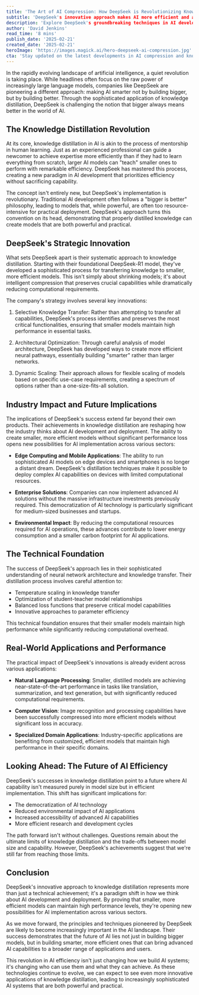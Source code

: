 ```yaml
---
title: 'The Art of AI Compression: How DeepSeek is Revolutionizing Knowledge Distillation'
subtitle: 'DeepSeek's innovative approach makes AI more efficient and accessible'
description: 'Explore DeepSeek's groundbreaking techniques in AI development that enable smaller, efficient AI models without sacrificing performance, challenging the traditional bigger is better philosophy.'
author: 'David Jenkins'
read_time: '8 mins'
publish_date: '2025-02-21'
created_date: '2025-02-21'
heroImage: 'https://images.magick.ai/hero-deepseek-ai-compression.jpg'
cta: 'Stay updated on the latest developments in AI compression and knowledge distillation by following us on LinkedIn. Join our community of tech enthusiasts and industry professionals shaping the future of efficient AI!'
---
```


In the rapidly evolving landscape of artificial intelligence, a quiet revolution is taking place. While headlines often focus on the raw power of increasingly large language models, companies like DeepSeek are pioneering a different approach: making AI smarter not by building bigger, but by building better. Through the sophisticated application of knowledge distillation, DeepSeek is challenging the notion that bigger always means better in the world of AI.

## The Knowledge Distillation Revolution

At its core, knowledge distillation in AI is akin to the process of mentorship in human learning. Just as an experienced professional can guide a newcomer to achieve expertise more efficiently than if they had to learn everything from scratch, larger AI models can "teach" smaller ones to perform with remarkable efficiency. DeepSeek has mastered this process, creating a new paradigm in AI development that prioritizes efficiency without sacrificing capability.

The concept isn't entirely new, but DeepSeek's implementation is revolutionary. Traditional AI development often follows a "bigger is better" philosophy, leading to models that, while powerful, are often too resource-intensive for practical deployment. DeepSeek's approach turns this convention on its head, demonstrating that properly distilled knowledge can create models that are both powerful and practical.

## DeepSeek's Strategic Innovation

What sets DeepSeek apart is their systematic approach to knowledge distillation. Starting with their foundational DeepSeek-R1 model, they've developed a sophisticated process for transferring knowledge to smaller, more efficient models. This isn't simply about shrinking models; it's about intelligent compression that preserves crucial capabilities while dramatically reducing computational requirements.

The company's strategy involves several key innovations:

1. Selective Knowledge Transfer: Rather than attempting to transfer all capabilities, DeepSeek's process identifies and preserves the most critical functionalities, ensuring that smaller models maintain high performance in essential tasks.

2. Architectural Optimization: Through careful analysis of model architecture, DeepSeek has developed ways to create more efficient neural pathways, essentially building "smarter" rather than larger networks.

3. Dynamic Scaling: Their approach allows for flexible scaling of models based on specific use-case requirements, creating a spectrum of options rather than a one-size-fits-all solution.

## Industry Impact and Future Implications

The implications of DeepSeek's success extend far beyond their own products. Their achievements in knowledge distillation are reshaping how the industry thinks about AI development and deployment. The ability to create smaller, more efficient models without significant performance loss opens new possibilities for AI implementation across various sectors:

- **Edge Computing and Mobile Applications**: The ability to run sophisticated AI models on edge devices and smartphones is no longer a distant dream. DeepSeek's distillation techniques make it possible to deploy complex AI capabilities on devices with limited computational resources.

- **Enterprise Solutions**: Companies can now implement advanced AI solutions without the massive infrastructure investments previously required. This democratization of AI technology is particularly significant for medium-sized businesses and startups.

- **Environmental Impact**: By reducing the computational resources required for AI operations, these advances contribute to lower energy consumption and a smaller carbon footprint for AI applications.

## The Technical Foundation

The success of DeepSeek's approach lies in their sophisticated understanding of neural network architecture and knowledge transfer. Their distillation process involves careful attention to:

- Temperature scaling in knowledge transfer
- Optimization of student-teacher model relationships
- Balanced loss functions that preserve critical model capabilities
- Innovative approaches to parameter efficiency

This technical foundation ensures that their smaller models maintain high performance while significantly reducing computational overhead.

## Real-World Applications and Performance

The practical impact of DeepSeek's innovations is already evident across various applications:

- **Natural Language Processing**: Smaller, distilled models are achieving near-state-of-the-art performance in tasks like translation, summarization, and text generation, but with significantly reduced computational requirements.

- **Computer Vision**: Image recognition and processing capabilities have been successfully compressed into more efficient models without significant loss in accuracy.

- **Specialized Domain Applications**: Industry-specific applications are benefiting from customized, efficient models that maintain high performance in their specific domains.

## Looking Ahead: The Future of AI Efficiency

DeepSeek's successes in knowledge distillation point to a future where AI capability isn't measured purely in model size but in efficient implementation. This shift has significant implications for:

- The democratization of AI technology
- Reduced environmental impact of AI applications
- Increased accessibility of advanced AI capabilities
- More efficient research and development cycles

The path forward isn't without challenges. Questions remain about the ultimate limits of knowledge distillation and the trade-offs between model size and capability. However, DeepSeek's achievements suggest that we're still far from reaching those limits.

## Conclusion

DeepSeek's innovative approach to knowledge distillation represents more than just a technical achievement; it's a paradigm shift in how we think about AI development and deployment. By proving that smaller, more efficient models can maintain high performance levels, they're opening new possibilities for AI implementation across various sectors.

As we move forward, the principles and techniques pioneered by DeepSeek are likely to become increasingly important in the AI landscape. Their success demonstrates that the future of AI lies not just in building bigger models, but in building smarter, more efficient ones that can bring advanced AI capabilities to a broader range of applications and users.

This revolution in AI efficiency isn't just changing how we build AI systems; it's changing who can use them and what they can achieve. As these technologies continue to evolve, we can expect to see even more innovative applications of knowledge distillation, leading to increasingly sophisticated AI systems that are both powerful and practical.
